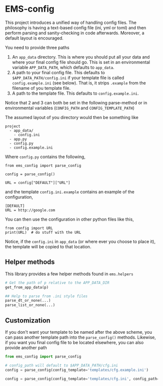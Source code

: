 # EMS-config

This project introduces a unified way of handling config files. The philosophy is having a text-based config file
(ini, yml or toml) and then perform parsing and sanity-checking in code afterwards. Moreover, a default layout is 
encouraged.

You need to provide three paths
 1. An `app_data` directory. This is where you should put all your data and where your final config file should go.
    This is set in an environmental variable `APP_DATA_PATH`, which defaults to `app_data`.
 2. A path to your final config file. This defaults to `$APP_DATA_PATH/config.ini` if your template file is called `config.example.ini` (see below).
    That is, it strips `.example` from the filename of you template file.
 3. A path to the template file. This defaults to `config.example.ini`. 

Notice that 2 and 3 can both be set in the following parse-method or in environmental variables (`CONFIG_PATH` and `CONFIG_TEMPLATE_PATH`)
 
The assumed layout of you directory would then be something like
```
project
  - app_data/
    - config.ini
  - app.py
  - config.py
  - config.example.ini
```

Where `config.py` contains the following,

    from ems_config import parse_config
    
    config = parse_config()
    
    URL = config["DEFAULT"]["URL"]
    
and the template `config.ini.example` contains an example of the configuration,

    [DEFAULT]
    URL = http://google.com
    
You can then use the configuration in other python files like this,

    from config import URL
    print(URL)  # do stuff with the URL
    
Notice, if the `config.ini` in `app_data` (or where ever you choose to place it), the template
will be copied to that location.

## Helper methods
This library provides a few helper methods found in `ems.helpers`
```python
# Get the path of p relative to the APP_DATA_DIR
get_from_app_data(p)

## Help to parse from .ini style files
parse_dt_or_none(...)
parse_list_or_none(...)

```

## Customization
If you don't want your template to be named after the above scheme, you can pass another template
path into the `parse_config()` methods. Likewise, if you want you final config file to be located elsewhere,
you can also provide another path
```python
from ems_config import parse_config

# config_path will default to $APP_DATA_PATH/cfg.ini
config = parse_config(config_template='templates/cfg.example.ini')

config = parse_config(config_template='templates/cfg.ini', config_path='/etc/app.ini')
```
